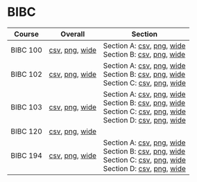 # BIBC

| Course | Overall | Section |
| ------ | ------- | ------- |
| BIBC 100 | [csv](https://github.com/UCSD-Historical-Enrollment-Data/2024Fall/blob/main/overall/BIBC%20100.csv), [png](https://raw.githubusercontent.com/UCSD-Historical-Enrollment-Data/2024Fall/main/plot_overall/BIBC%20100.png), [wide](https://raw.githubusercontent.com/UCSD-Historical-Enrollment-Data/2024Fall/main/plot_overall_wide/BIBC%20100.png) | Section A: [csv](https://github.com/UCSD-Historical-Enrollment-Data/2024Fall/blob/main/section/BIBC%20100_A.csv), [png](https://raw.githubusercontent.com/UCSD-Historical-Enrollment-Data/2024Fall/main/plot_section/BIBC%20100_A.png), [wide](https://raw.githubusercontent.com/UCSD-Historical-Enrollment-Data/2024Fall/main/plot_section_wide/BIBC%20100_A.png)<br>Section B: [csv](https://github.com/UCSD-Historical-Enrollment-Data/2024Fall/blob/main/section/BIBC%20100_B.csv), [png](https://raw.githubusercontent.com/UCSD-Historical-Enrollment-Data/2024Fall/main/plot_section/BIBC%20100_B.png), [wide](https://raw.githubusercontent.com/UCSD-Historical-Enrollment-Data/2024Fall/main/plot_section_wide/BIBC%20100_B.png) |
| BIBC 102 | [csv](https://github.com/UCSD-Historical-Enrollment-Data/2024Fall/blob/main/overall/BIBC%20102.csv), [png](https://raw.githubusercontent.com/UCSD-Historical-Enrollment-Data/2024Fall/main/plot_overall/BIBC%20102.png), [wide](https://raw.githubusercontent.com/UCSD-Historical-Enrollment-Data/2024Fall/main/plot_overall_wide/BIBC%20102.png) | Section A: [csv](https://github.com/UCSD-Historical-Enrollment-Data/2024Fall/blob/main/section/BIBC%20102_A.csv), [png](https://raw.githubusercontent.com/UCSD-Historical-Enrollment-Data/2024Fall/main/plot_section/BIBC%20102_A.png), [wide](https://raw.githubusercontent.com/UCSD-Historical-Enrollment-Data/2024Fall/main/plot_section_wide/BIBC%20102_A.png)<br>Section B: [csv](https://github.com/UCSD-Historical-Enrollment-Data/2024Fall/blob/main/section/BIBC%20102_B.csv), [png](https://raw.githubusercontent.com/UCSD-Historical-Enrollment-Data/2024Fall/main/plot_section/BIBC%20102_B.png), [wide](https://raw.githubusercontent.com/UCSD-Historical-Enrollment-Data/2024Fall/main/plot_section_wide/BIBC%20102_B.png)<br>Section C: [csv](https://github.com/UCSD-Historical-Enrollment-Data/2024Fall/blob/main/section/BIBC%20102_C.csv), [png](https://raw.githubusercontent.com/UCSD-Historical-Enrollment-Data/2024Fall/main/plot_section/BIBC%20102_C.png), [wide](https://raw.githubusercontent.com/UCSD-Historical-Enrollment-Data/2024Fall/main/plot_section_wide/BIBC%20102_C.png) |
| BIBC 103 | [csv](https://github.com/UCSD-Historical-Enrollment-Data/2024Fall/blob/main/overall/BIBC%20103.csv), [png](https://raw.githubusercontent.com/UCSD-Historical-Enrollment-Data/2024Fall/main/plot_overall/BIBC%20103.png), [wide](https://raw.githubusercontent.com/UCSD-Historical-Enrollment-Data/2024Fall/main/plot_overall_wide/BIBC%20103.png) | Section A: [csv](https://github.com/UCSD-Historical-Enrollment-Data/2024Fall/blob/main/section/BIBC%20103_A.csv), [png](https://raw.githubusercontent.com/UCSD-Historical-Enrollment-Data/2024Fall/main/plot_section/BIBC%20103_A.png), [wide](https://raw.githubusercontent.com/UCSD-Historical-Enrollment-Data/2024Fall/main/plot_section_wide/BIBC%20103_A.png)<br>Section B: [csv](https://github.com/UCSD-Historical-Enrollment-Data/2024Fall/blob/main/section/BIBC%20103_B.csv), [png](https://raw.githubusercontent.com/UCSD-Historical-Enrollment-Data/2024Fall/main/plot_section/BIBC%20103_B.png), [wide](https://raw.githubusercontent.com/UCSD-Historical-Enrollment-Data/2024Fall/main/plot_section_wide/BIBC%20103_B.png)<br>Section C: [csv](https://github.com/UCSD-Historical-Enrollment-Data/2024Fall/blob/main/section/BIBC%20103_C.csv), [png](https://raw.githubusercontent.com/UCSD-Historical-Enrollment-Data/2024Fall/main/plot_section/BIBC%20103_C.png), [wide](https://raw.githubusercontent.com/UCSD-Historical-Enrollment-Data/2024Fall/main/plot_section_wide/BIBC%20103_C.png)<br>Section D: [csv](https://github.com/UCSD-Historical-Enrollment-Data/2024Fall/blob/main/section/BIBC%20103_D.csv), [png](https://raw.githubusercontent.com/UCSD-Historical-Enrollment-Data/2024Fall/main/plot_section/BIBC%20103_D.png), [wide](https://raw.githubusercontent.com/UCSD-Historical-Enrollment-Data/2024Fall/main/plot_section_wide/BIBC%20103_D.png) |
| BIBC 120 | [csv](https://github.com/UCSD-Historical-Enrollment-Data/2024Fall/blob/main/overall/BIBC%20120.csv), [png](https://raw.githubusercontent.com/UCSD-Historical-Enrollment-Data/2024Fall/main/plot_overall/BIBC%20120.png), [wide](https://raw.githubusercontent.com/UCSD-Historical-Enrollment-Data/2024Fall/main/plot_overall_wide/BIBC%20120.png) |  |
| BIBC 194 | [csv](https://github.com/UCSD-Historical-Enrollment-Data/2024Fall/blob/main/overall/BIBC%20194.csv), [png](https://raw.githubusercontent.com/UCSD-Historical-Enrollment-Data/2024Fall/main/plot_overall/BIBC%20194.png), [wide](https://raw.githubusercontent.com/UCSD-Historical-Enrollment-Data/2024Fall/main/plot_overall_wide/BIBC%20194.png) | Section A: [csv](https://github.com/UCSD-Historical-Enrollment-Data/2024Fall/blob/main/section/BIBC%20194_A.csv), [png](https://raw.githubusercontent.com/UCSD-Historical-Enrollment-Data/2024Fall/main/plot_section/BIBC%20194_A.png), [wide](https://raw.githubusercontent.com/UCSD-Historical-Enrollment-Data/2024Fall/main/plot_section_wide/BIBC%20194_A.png)<br>Section B: [csv](https://github.com/UCSD-Historical-Enrollment-Data/2024Fall/blob/main/section/BIBC%20194_B.csv), [png](https://raw.githubusercontent.com/UCSD-Historical-Enrollment-Data/2024Fall/main/plot_section/BIBC%20194_B.png), [wide](https://raw.githubusercontent.com/UCSD-Historical-Enrollment-Data/2024Fall/main/plot_section_wide/BIBC%20194_B.png)<br>Section C: [csv](https://github.com/UCSD-Historical-Enrollment-Data/2024Fall/blob/main/section/BIBC%20194_C.csv), [png](https://raw.githubusercontent.com/UCSD-Historical-Enrollment-Data/2024Fall/main/plot_section/BIBC%20194_C.png), [wide](https://raw.githubusercontent.com/UCSD-Historical-Enrollment-Data/2024Fall/main/plot_section_wide/BIBC%20194_C.png)<br>Section D: [csv](https://github.com/UCSD-Historical-Enrollment-Data/2024Fall/blob/main/section/BIBC%20194_D.csv), [png](https://raw.githubusercontent.com/UCSD-Historical-Enrollment-Data/2024Fall/main/plot_section/BIBC%20194_D.png), [wide](https://raw.githubusercontent.com/UCSD-Historical-Enrollment-Data/2024Fall/main/plot_section_wide/BIBC%20194_D.png) |
